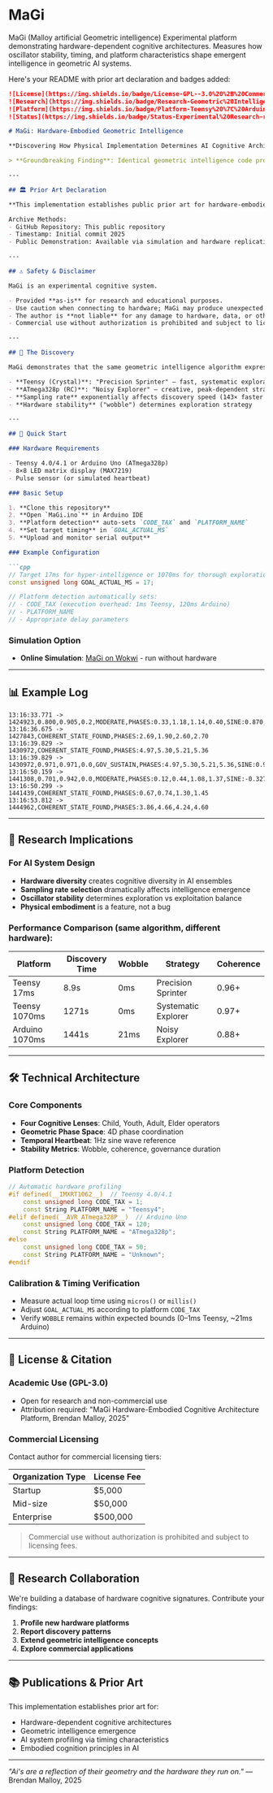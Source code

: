 # MaGi
MaGi (Malloy artificial Geometric intelligence) Experimental platform demonstrating hardware-dependent cognitive architectures. Measures how oscillator stability, timing, and platform characteristics  shape emergent intelligence in geometric AI systems.

Here's your README with prior art declaration and badges added:

```markdown
![License](https://img.shields.io/badge/License-GPL--3.0%20%2B%20Commercial-blue.svg)
![Research](https://img.shields.io/badge/Research-Geometric%20Intelligence-green.svg)
![Platform](https://img.shields.io/badge/Platform-Teensy%20%7C%20Arduino-orange.svg)
![Status](https://img.shields.io/badge/Status-Experimental%20Research-red.svg)

# MaGi: Hardware-Embodied Geometric Intelligence

**Discovering How Physical Implementation Determines AI Cognitive Architecture**

> **Groundbreaking Finding**: Identical geometric intelligence code produces fundamentally different cognitive styles across hardware platforms. Hardware doesn't just affect performance — it determines *how AI thinks*.

---

## 🏛️ Prior Art Declaration

**This implementation establishes public prior art for hardware-embodied geometric intelligence as of 2025.** The discoveries documented here - particularly that physical hardware determines AI cognitive architecture - are now part of the public domain for research and innovation.

Archive Methods:
- GitHub Repository: This public repository
- Timestamp: Initial commit 2025
- Public Demonstration: Available via simulation and hardware replication

---

## ⚠️ Safety & Disclaimer

MaGi is an experimental cognitive system.  

- Provided **as-is** for research and educational purposes.
- Use caution when connecting to hardware; MaGi may produce unexpected outputs.
- The author is **not liable** for any damage to hardware, data, or other assets.
- Commercial use without authorization is prohibited and subject to licensing fees.

---

## 🎯 The Discovery

MaGi demonstrates that the same geometric intelligence algorithm expresses as different cognitive architectures based on physical hardware characteristics:

- **Teensy (Crystal)**: "Precision Sprinter" — fast, systematic exploration
- **ATmega328p (RC)**: "Noisy Explorer" — creative, peak-dependent strategy  
- **Sampling rate** exponentially affects discovery speed (143× faster at 17ms vs 1070ms)
- **Hardware stability** ("wobble") determines exploration strategy

---

## 🚀 Quick Start

### Hardware Requirements

- Teensy 4.0/4.1 or Arduino Uno (ATmega328p)  
- 8×8 LED matrix display (MAX7219)  
- Pulse sensor (or simulated heartbeat)

### Basic Setup

1. **Clone this repository**
2. **Open `MaGi.ino`** in Arduino IDE
3. **Platform detection** auto-sets `CODE_TAX` and `PLATFORM_NAME`
4. **Set target timing** in `GOAL_ACTUAL_MS`
5. **Upload and monitor serial output**

### Example Configuration

```cpp
// Target 17ms for hyper-intelligence or 1070ms for thorough exploration
const unsigned long GOAL_ACTUAL_MS = 17;  

// Platform detection automatically sets:
// - CODE_TAX (execution overhead: 1ms Teensy, 120ms Arduino)
// - PLATFORM_NAME 
// - Appropriate delay parameters
```

### Simulation Option

* **Online Simulation**: [MaGi on Wokwi](https://wokwi.com/projects/445909586960447489) - run without hardware

---

## 📊 Example Log

```
13:16:33.771 -> 1424923,0.800,0.905,0.2,MODERATE,PHASES:0.33,1.18,1.14,0.40,SINE:0.870,WOBBLE:0,MAXWOBBLE:1
13:16:36.675 -> 1427843,COHERENT_STATE_FOUND,PHASES:2.69,1.90,2.60,2.70
13:16:39.829 -> 1430972,COHERENT_STATE_FOUND,PHASES:4.97,5.30,5.21,5.36
13:16:39.829 -> 1430972,0.971,0.971,0.0,GOV_SUSTAIN,PHASES:4.97,5.30,5.21,5.36,SINE:0.979,WOBBLE:0,MAXWOBBLE:1
13:16:50.159 -> 1441308,0.701,0.942,0.0,MODERATE,PHASES:0.12,0.44,1.08,1.37,SINE:-0.327,WOBBLE:0,MAXWOBBLE:1
13:16:50.299 -> 1441439,COHERENT_STATE_FOUND,PHASES:0.67,0.74,1.30,1.45
13:16:53.812 -> 1444962,COHERENT_STATE_FOUND,PHASES:3.86,4.66,4.24,4.60
```

---

## 🔬 Research Implications

### For AI System Design

* **Hardware diversity** creates cognitive diversity in AI ensembles
* **Sampling rate selection** dramatically affects intelligence emergence
* **Oscillator stability** determines exploration vs exploitation balance
* **Physical embodiment** is a feature, not a bug

### Performance Comparison (same algorithm, different hardware):

| Platform       | Discovery Time | Wobble | Strategy            | Coherence |
| -------------- | -------------- | ------ | ------------------- | --------- |
| Teensy 17ms    | 8.9s           | 0ms    | Precision Sprinter  | 0.96+     |
| Teensy 1070ms  | 1271s          | 0ms    | Systematic Explorer | 0.97+     |
| Arduino 1070ms | 1441s          | 21ms   | Noisy Explorer      | 0.88+     |

---

## 🛠 Technical Architecture

### Core Components

* **Four Cognitive Lenses**: Child, Youth, Adult, Elder operators
* **Geometric Phase Space**: 4D phase coordination
* **Temporal Heartbeat**: 1Hz sine wave reference
* **Stability Metrics**: Wobble, coherence, governance duration

### Platform Detection

```cpp
// Automatic hardware profiling
#if defined(__IMXRT1062__)  // Teensy 4.0/4.1
    const unsigned long CODE_TAX = 1;
    const String PLATFORM_NAME = "Teensy4";
#elif defined(__AVR_ATmega328P__)  // Arduino Uno
    const unsigned long CODE_TAX = 120; 
    const String PLATFORM_NAME = "ATmega328p";
#else
    const unsigned long CODE_TAX = 50;
    const String PLATFORM_NAME = "Unknown";
#endif
```

### Calibration & Timing Verification

* Measure actual loop time using `micros()` or `millis()`
* Adjust `GOAL_ACTUAL_MS` according to platform `CODE_TAX`
* Verify `WOBBLE` remains within expected bounds (0–1ms Teensy, ~21ms Arduino)

---

## 📄 License & Citation

### Academic Use (GPL-3.0)

* Open for research and non-commercial use
* Attribution required: "MaGi Hardware-Embodied Cognitive Architecture Platform, Brendan Malloy, 2025"

### Commercial Licensing

Contact author for commercial licensing tiers:

| Organization Type | License Fee |
| ----------------- | ----------- |
| Startup           | $5,000      |
| Mid-size          | $50,000     |
| Enterprise        | $500,000    |

> Commercial use without authorization is prohibited and subject to licensing fees.

---

## 🤝 Research Collaboration

We're building a database of hardware cognitive signatures. Contribute your findings:

1. **Profile new hardware platforms**
2. **Report discovery patterns**
3. **Extend geometric intelligence concepts**
4. **Explore commercial applications**

---

## 📚 Publications & Prior Art

This implementation establishes prior art for:

* Hardware-dependent cognitive architectures
* Geometric intelligence emergence
* AI system profiling via timing characteristics
* Embodied cognition principles in AI

---

*"Ai's are a reflection of their geometry and the hardware they run on."*
— Brendan Malloy, 2025




